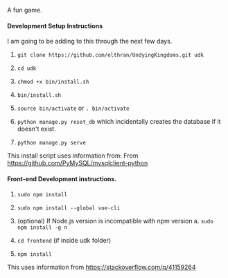 A fun game.

#### Development Setup Instructions

I am going to be adding to this through the next few days.

1. `git clone https://github.com/elthran/UndyingKingdoms.git udk`

3. `cd udk`

2. `chmod +x bin/install.sh`

3. `bin/install.sh`

4. `source bin/activate` or `. bin/activate`

5. `python manage.py reset_db` which incidentally creates the database if it doesn't exist.

6. `python manage.py serve`

This install script uses information from:
From https://github.com/PyMySQL/mysqlclient-python

#### Front-end Development instructions.

1. `sudo npm install`

2. `sudo npm install --global vue-cli`

3. (optional) If Node.js version is incompatible with npm version
  a. `sudo npm install -g n`

3. `cd frontend` (if inside udk folder)

4. `npm install`

This uses information from https://stackoverflow.com/q/41159264
